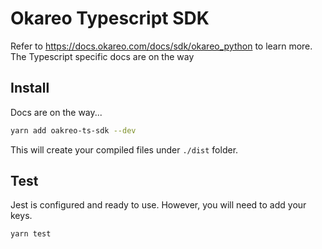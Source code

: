 # Okareo Typescript SDK
Refer to https://docs.okareo.com/docs/sdk/okareo_python to learn more. The Typescript specific docs are on the way

## Install

Docs are on the way...
```bash
yarn add oakreo-ts-sdk --dev
```

This will create your compiled files under `./dist` folder.

## Test

Jest is configured and ready to use. However, you will need to add your keys.

```bash
yarn test
```